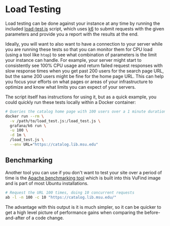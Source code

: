 # Load Testing

Load testing can be done against your instance at any time by running the
included [load-test.js](https://github.com/MSU-Libraries/catalog/tree/main/vufind/tests/load_test.js)
script, which uses [k6](https://k6.io/docs/) to submit requests with the
given parameters and provide you a report with the results at the end.

Ideally, you will want to also want to have a connection to your server
while you are running these tests so that you can monitor them for CPU
load (using a tool like `htop`) to see what combination of parameters
is the limit your instance can handle. For example, your server might
start to consistently see 100% CPU usage and return failed request
responses with slow response times when you get past 200 users for
the search page URL, but the same 200 users might be fine for the
home page URL. This can help you focus your efforts on what pages or
areas of your infrastructure to optimize and know what limits you can
expect of your servers.

The script itself has instructions for using it, but as a quick example,
you could quickly run these tests locally within a Docker container:

```bash
# Queries the catalog home page with 100 users over a 1 minute duration
docker run --rm \
  -v /path/to/load_test.js:/load_test.js \
  grafana/k6 run \
  -u 100 \
  -d 1m \
  /load_test.js \
  --env URL="https://catalog.lib.msu.edu"
```

## Benchmarking

Another tool you can use if you don't want to test your site over a
period of time is the [Apache benchmarking tool](https://httpd.apache.org/docs/2.4/programs/ab.html)
which is built into this VuFind image and is part of most Ubuntu installations.

```bash
# Request the URL 100 times, doing 10 concurrent requests
ab -l -n 100 -c 10 "https://catalog.lib.msu.edu/"
```

The advantage with this output is it is much simpler, so it can be quicker
to get a high level picture of performance gains when comparing the
before-and-after of a code change.
